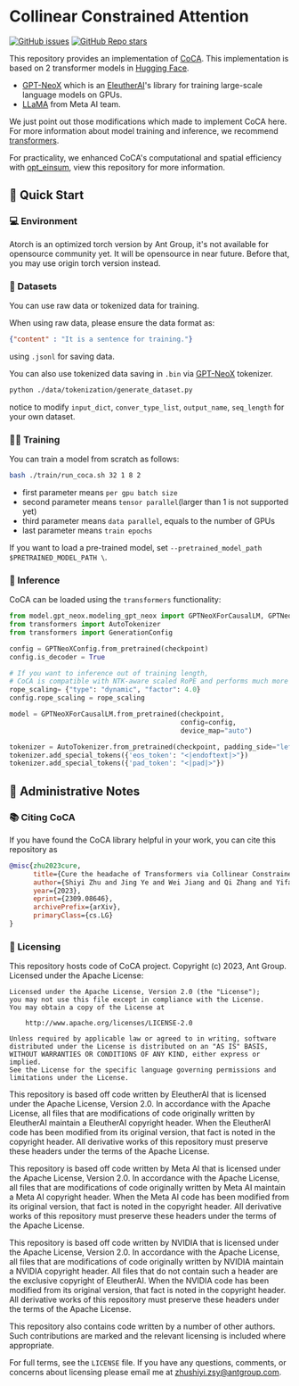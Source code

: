 # Collinear Constrained Attention

[![GitHub issues](https://img.shields.io/github/issues/codefuse-ai/Collinear-Constrained-Attention)](https://github.com/codefuse-ai/Collinear-Constrained-Attention/issues)
[![GitHub Repo stars](https://img.shields.io/github/stars/codefuse-ai/Collinear-Constrained-Attention?style=social)](https://github.com/codefuse-ai/Collinear-Constrained-Attention)

[comment]: <> ([<img src="https://raw.githubusercontent.com/wandb/assets/main/wandb-github-badge-28.svg" alt="Weights & Biases monitoring" height=20>]&#40;https://wandb.ai/eleutherai/neox&#41;)

This repository provides an implementation of [CoCA](https://arxiv.org/abs/2309.08646). This implementation is based on 2 transformer models in [Hugging Face]().

- [GPT-NeoX](https://github.com/huggingface/transformers/tree/main/src/transformers/models/gpt_neox) which is an [EleutherAI](https://www.eleuther.ai)'s library for training large-scale language models on GPUs.
- [LLaMA](https://github.com/huggingface/transformers/tree/main/src/transformers/models/llama) from Meta AI team.

We just point out those modifications which made to implement CoCA here. For more information about model training and inference, we recommend [transformers](https://github.com/huggingface/transformers).

For practicality, we enhanced CoCA's computational and spatial efficiency with [opt_einsum](https://github.com/dgasmith/opt_einsum), view this repository for more information.

## 🚀 Quick Start

### 💻 Environment
Atorch is an optimized torch version by Ant Group, it's not available for opensource community yet. It will be opensource in near future. Before that, you may use origin torch version instead.

### 📂 Datasets
You can use raw data or tokenized data for training.

When using raw data, please ensure the data format as:
```json
{"content" : "It is a sentence for training."}
```
using `.jsonl` for saving data.

You can also use tokenized data saving in `.bin` via [GPT-NeoX](https://github.com/EleutherAI/gpt-neox) tokenizer.
```bash
python ./data/tokenization/generate_dataset.py
```
notice to modify `input_dict`, `conver_type_list`, `output_name`, `seq_length` for your own dataset.

### 🏋️‍♂️ Training
You can train a model from scratch as follows:
```bash
bash ./train/run_coca.sh 32 1 8 2
```

- first parameter means `per gpu batch size`
- second parameter means `tensor parallel`(larger than 1 is not supported yet)
- third parameter means `data parallel`, equals to the number of GPUs
- last parameter means `train epochs`

If you want to load a pre-trained model, set `--pretrained_model_path $PRETRAINED_MODEL_PATH \`.

### 🧠 Inference
CoCA can be loaded using the `transformers` functionality:

```python
from model.gpt_neox.modeling_gpt_neox import GPTNeoXForCausalLM, GPTNeoXConfig
from transformers import AutoTokenizer
from transformers import GenerationConfig

config = GPTNeoXConfig.from_pretrained(checkpoint)
config.is_decoder = True

# If you want to inference out of training length, 
# CoCA is compatible with NTK-aware scaled RoPE and performs much more better than original attention structure
rope_scaling= {"type": "dynamic", "factor": 4.0}
config.rope_scaling = rope_scaling

model = GPTNeoXForCausalLM.from_pretrained(checkpoint, 
                                           config=config, 
                                           device_map="auto")

tokenizer = AutoTokenizer.from_pretrained(checkpoint, padding_side="left")
tokenizer.add_special_tokens({'eos_token': "<|endoftext|>"})
tokenizer.add_special_tokens({'pad_token': "<|pad|>"})
```

## 📝 Administrative Notes

### 📚 Citing CoCA

If you have found the CoCA library helpful in your work, you can cite this repository as

```bibtex
@misc{zhu2023cure,
      title={Cure the headache of Transformers via Collinear Constrained Attention}, 
      author={Shiyi Zhu and Jing Ye and Wei Jiang and Qi Zhang and Yifan Wu and Jianguo Li},
      year={2023},
      eprint={2309.08646},
      archivePrefix={arXiv},
      primaryClass={cs.LG}
}
```

### 📜 Licensing

This repository hosts code of CoCA project. Copyright (c) 2023, Ant Group. Licensed under the Apache License:

    Licensed under the Apache License, Version 2.0 (the "License");
    you may not use this file except in compliance with the License.
    You may obtain a copy of the License at
    
        http://www.apache.org/licenses/LICENSE-2.0
    
    Unless required by applicable law or agreed to in writing, software
    distributed under the License is distributed on an "AS IS" BASIS,
    WITHOUT WARRANTIES OR CONDITIONS OF ANY KIND, either express or implied.
    See the License for the specific language governing permissions and
    limitations under the License.

This repository is based off code written by EleutherAI that is licensed under the Apache License, Version 2.0. In accordance with the Apache License, all files that are modifications of code originally written by EleutherAI maintain a EleutherAI copyright header. When the EleutherAI code has been modified from its original version, that fact is noted in the copyright header. All derivative works of this repository must preserve these headers under the terms of the Apache License.

This repository is based off code written by Meta AI that is licensed under the Apache License, Version 2.0. In accordance with the Apache License, all files that are modifications of code originally written by Meta AI maintain a Meta AI copyright header. When the Meta AI code has been modified from its original version, that fact is noted in the copyright header. All derivative works of this repository must preserve these headers under the terms of the Apache License.

This repository is based off code written by NVIDIA that is licensed under the Apache License, Version 2.0. In accordance with the Apache License, all files that are modifications of code originally written by NVIDIA maintain a NVIDIA copyright header. All files that do not contain such a header are the exclusive copyright of EleutherAI. When the NVIDIA code has been modified from its original version, that fact is noted in the copyright header. All derivative works of this repository must preserve these headers under the terms of the Apache License.

This repository also contains code written by a number of other authors. Such contributions are marked and the relevant licensing is included where appropriate.

For full terms, see the `LICENSE` file. If you have any questions, comments, or concerns about licensing please email me at zhushiyi.zsy@antgroup.com.
